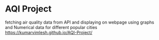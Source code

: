 # AQI Project
fetching air quality  data from API and displaying on webpage using graphs and Numerical data for different popular cities
https://kumarvimlesh.github.io/AQI-Project/
